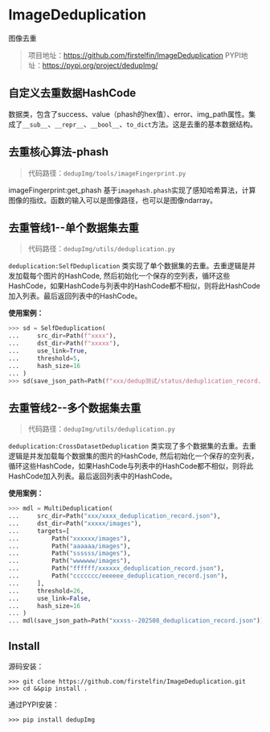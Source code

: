 # ImageDeduplication

图像去重
> 项目地址：https://github.com/firstelfin/ImageDeduplication
> PYPI地址：https://pypi.org/project/dedupImg/

## 自定义去重数据HashCode

数据类，包含了success、value（phash的hex值）、error、img_path属性。集成了`__sub__`、`__repr__`、`__bool__`、`to_dict`方法。这是去重的基本数据结构。

## 去重核心算法-phash

> 代码路径：`dedupImg/tools/imageFingerprint.py`

imageFingerprint:get_phash 基于`imagehash.phash`实现了感知哈希算法，计算图像的指纹。函数的输入可以是图像路径，也可以是图像ndarray。

## 去重管线1--单个数据集去重

> 代码路径：`dedupImg/utils/deduplication.py`

`deduplication:SelfDeduplication` 类实现了单个数据集的去重。去重逻辑是并发加载每个图片的HashCode, 然后初始化一个保存的空列表，循环这些HashCode，如果HashCode与列表中的HashCode都不相似，则将此HashCode加入列表。最后返回列表中的HashCode。

**使用案例：**

```python
>>> sd = SelfDeduplication(
...     src_dir=Path(f"xxxx"),
...     dst_dir=Path(f"xxxxx"),
...     use_link=True,
...     threshold=5,
...     hash_size=16
... )
>>> sd(save_json_path=Path(f"xxx/dedup测试/status/deduplication_record.json"))
```

## 去重管线2--多个数据集去重

> 代码路径：`dedupImg/utils/deduplication.py`

`deduplication:CrossDatasetDeduplication` 类实现了多个数据集的去重。去重逻辑是并发加载每个数据集的图片的HashCode, 然后初始化一个保存的空列表，循环这些HashCode，如果HashCode与列表中的HashCode都不相似，则将此HashCode加入列表。最后返回列表中的HashCode。

**使用案例：**

```python
>>> mdl = MultiDeduplication(
...     src_dir=Path("xxx/xxxx_deduplication_record.json"),
...     dst_dir=Path("xxxxx/images"),
...     targets=[
...         Path("xxxxxx/images"),
...         Path("aaaaaa/images"),
...         Path("ssssss/images"),
...         Path("wwwwww/images"),
...         Path("ffffff/xxxxxx_deduplication_record.json"),
...         Path("ccccccc/eeeeee_deduplication_record.json"),
...     ],
...     threshold=26,
...     use_link=False,
...     hash_size=16
... )
... mdl(save_json_path=Path("xxxss--202508_deduplication_record.json"))
```

## Install

源码安装：

```shell
>>> git clone https://github.com/firstelfin/ImageDeduplication.git
>>> cd &&pip install .
```

通过PYPI安装：

```shell
>>> pip install dedupImg
```
